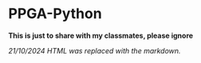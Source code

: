 # PPGA-Python

__This is just to share with my classmates, please ignore__

_21/10/2024 HTML was replaced with the markdown._
